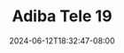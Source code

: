--- 
title: "Adiba Tele 19"
description: "nonton bokep Adiba Tele 19 dood    "
date: 2024-06-12T18:32:47-08:00
file_code: "bhtich0mh0ui"
draft: false
cover: "v5zvwsss0g2k73ak.jpg"
tags: ["Adiba", "Tele", "bokep-indo", "bokep-viral", "bokep-ig"]
length: 66
fld_id: "1483867"
foldername: "Adiba"
categories: ["Adiba"]
views: 0
---
